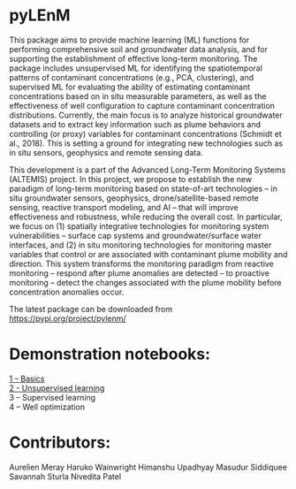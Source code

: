 # pyLEnM
This package aims to provide machine learning (ML) functions for performing comprehensive soil and groundwater data analysis, and for supporting the establishment of effective long-term monitoring. The package includes unsupervised ML for identifying the spatiotemporal patterns of contaminant concentrations (e.g., PCA, clustering), and supervised ML for evaluating the ability of estimating contaminant concentrations based on in situ measurable parameters, as well as the effectiveness of well configuration to capture contaminant concentration distributions. Currently, the main focus is to analyze historical groundwater datasets and to extract key information such as plume behaviors and controlling (or proxy) variables for contaminant concentrations (Schmidt et al., 2018). This is setting a ground for integrating new technologies such as in situ sensors, geophysics and remote sensing data. 

This development is a part of the Advanced Long-Term Monitoring Systems (ALTEMIS) project. In this project, we propose to establish the new paradigm of long-term monitoring based on state-of-art technologies – in situ groundwater sensors, geophysics, drone/satellite-based remote sensing, reactive transport modeling, and AI – that will improve effectiveness and robustness, while reducing the overall cost. In particular, we focus on (1) spatially integrative technologies for monitoring system vulnerabilities – surface cap systems and groundwater/surface water interfaces, and (2) in situ monitoring technologies for monitoring master variables that control or are associated with contaminant plume mobility and direction. This system transforms the monitoring paradigm from reactive monitoring – respond after plume anomalies are detected – to proactive monitoring – detect the changes associated with the plume mobility before concentration anomalies occur.

The latest package can be downloaded from https://pypi.org/project/pylenm/

# Demonstration notebooks:
[1 – Basics](https://colab.research.google.com/github/AurelienMeray/pylenm/blob/master/notebooks/1%29%20pyLEnM%20-%20Basics.ipynb)<br>
[2 - Unsupervised learning](https://colab.research.google.com/github/AurelienMeray/pylenm/blob/master/notebooks/2%29%20pyLEnM%20-%20Unsupervised%20Learning.ipynb)<br>
3 – Supervised learning<br>
4 – Well optimization<br>

# Contributors:
Aurelien Meray
Haruko Wainwright
Himanshu Upadhyay
Masudur Siddiquee
Savannah Sturla
Nivedita Patel